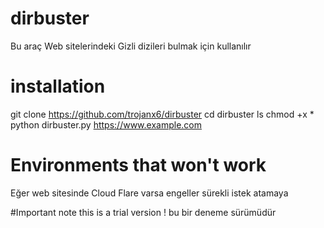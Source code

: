 # dirbuster 
Bu araç Web sitelerindeki Gizli dizileri bulmak için kullanılır

# installation
git clone https://github.com/trojanx6/dirbuster 
cd dirbuster 
ls
chmod +x * 
python dirbuster.py <https://www.example.com> 
# Environments that won't work 
Eğer web sitesinde Cloud Flare varsa engeller sürekli istek atamaya

#Important note 
this is a trial version !
bu bir deneme sürümüdür 
